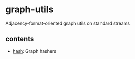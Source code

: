# graph-utils

Adjacency-format-oriented graph utils on standard streams

## contents

* [hash](./hash): Graph hashers

